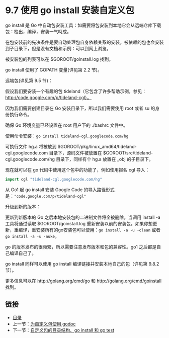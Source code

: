 # 9.7 使用 go install 安装自定义包

go install 是 Go 中自动包安装工具：如需要将包安装到本地它会从远端仓库下载包：检出，编译，安装一气呵成。

在包安装前的先决条件是要自动处理包自身依赖关系的安装。被依赖的包也会安装到子目录下，但是没有文档和示例：可以到网上浏览。

被安装包的列表可以在 $GOROOT/goinstall.log 找到。

go install 使用了 GOPATH 变量(详见第 2.2 节)。

远端包(详见第 9.5 节)：

假设我们要安装一个有趣的包 tideland（它包含了许多帮助示例，参见：http://code.google.com/p/tideland-cgl）。

因为我们需要创建目录在 Go 安装目录下，所以我们需要使用 root 或者 su 的身份执行命令。

确保 Go 环境变量已经设置在 root 用户下的 ./bashrc 文件中。

使用命令安装：`go install tideland-cgl.googlecode.com/hg`

可执行文件 hg.a 将被放到 $GOROOT/pkg/linux_amd64/tideland-cgl.googlecode.com 目录下，源码文件被放置在 $GOROOT/src/tideland-cgl.googlecode.com/hg 目录下，同样有个 hg.a 放置在 _obj 的子目录下。

现在就可以在 go 代码中使用这个包中的功能了，例如使用报名 cgl 导入：

```go
import cgl "tideland-cgl.googlecode.com/hg"
```

从 Go1 起 go install 安装 Google Code 的导入路径形式是：`"code.google.com/p/tideland-cgl"`

升级到新的版本：

更新到新版本的 Go 之后本地安装包的二进制文件将全被删除。当调用 install -a 工具将通过读取 $GOROOT/goinstall.log 重新安装以前的安装包。如果你想更新，重编译，重安装所有的go安装包可以使用：`go install -a -u -clean` 或者 `go install -a -u -nuke`。

go 的版本发布的很频繁，所以需要注意发布版本和包的兼容性。go1 之后都是自己编译自己了。

go install 同样可以使用 go install 编译链接并安装本地自己的包（详见第 9.8.2 节）。

更多信息可以在 http://golang.org/cmd/go 和 http://golang.org/cmd/goinstall 找到。

## 链接

- [目录](directory.md)
- 上一节：[为自定义包使用 godoc](09.6.md)
- 下一节：[自定义包的目录结构、go install 和 go test](09.8.md)
